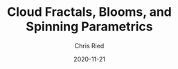 ---
title: 'Cloud Fractals, Blooms, and Spinning Parametrics'
author: Chris Ried
date: '2020-11-21'
slug: generative-arts-66
categories: 
featured: 
tags: ['generative']
---
